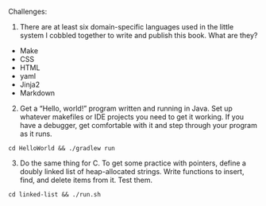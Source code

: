 Challenges:

1. There are at least six domain-specific languages used in the little system I cobbled together to write and publish this book. What are they?

- Make
- CSS
- HTML
- yaml
- Jinja2
- Markdown

2. Get a “Hello, world!” program written and running in Java. Set up whatever makefiles or IDE projects you need to get it working. If you have a debugger, get comfortable with it and step through your program as it runs.

`cd HelloWorld && ./gradlew run`

3. Do the same thing for C. To get some practice with pointers, define a doubly linked list of heap-allocated strings. Write functions to insert, find, and delete items from it. Test them.

`cd linked-list && ./run.sh`

